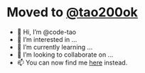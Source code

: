 # Moved to [@tao200ok](https://github.com/tao200ok)

- 👋 Hi, I’m @code-tao
- 👀 I’m interested in ...
- 🌱 I’m currently learning ...
- 💞️ I’m looking to collaborate on ...
- 📫 You can now find me [here](https://github.com/tao200ok) instead. 

<!---
code-tao/code-tao is a ✨ special ✨ repository because its `README.md` (this file) appears on your GitHub profile.
You can click the Preview link to take a look at your changes.
--->
